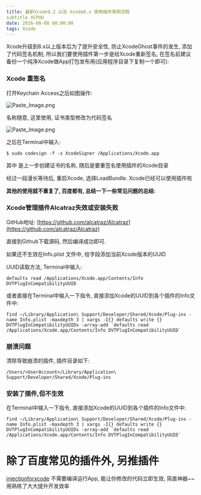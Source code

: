 ```yaml
---
title: 最新Xcode9.2 以及 Xcode8.x 使用插件简明流程
subtitle XCPUU
date: 2016-08-08 00:00:00
tags: Xcode
---
```


Xcode升级到8.x以上版本后为了提升安全性, 防止XcodeGhost事件的发生, 添加了代码签名机制, 所以我们要使用插件第一步是给Xcode重新签名, 在签名前建议备份一个纯净Xcode做App打包发布用(应用程序目录下复制一个即可):

### Xcode 重签名

打开Keychain Access之后如图操作:

![Paste_Image.png](http://upload-images.jianshu.io/upload_images/1084866-caf08c7c0d7ab507.png?imageMogr2/auto-orient/strip%7CimageView2/2/w/1240)

名称随意, 这里使用<XcodeSigner>, 证书类型修改为代码签名

![Paste_Image.png](http://upload-images.jianshu.io/upload_images/1084866-a62814057bcd57f0.png?imageMogr2/auto-orient/strip%7CimageView2/2/w/1240)

之后在Terminal中输入:
```
$ sudo codesign -f -s XcodeSigner /Applications/Xcode.app
```
其中 <XcodeSigner> 是上一步创建证书的名称, 随后是要重签名使用插件的Xcode目录

经过一段漫长等待后, 重启Xcode, 选择LoadBundle. Xcode已经可以使用插件啦

**其他的使用就不重复了, 百度都有, 总结一下一些常见问题的总结:**

### Xcode管理插件Alcatraz失效或安装失败

GitHub地址: [https://github.com/alcatraz/Alcatraz](https://github.com/alcatraz/Alcatraz)

直接到Github下载源码, 然后编译成功即可.

如果还不生效在Info.plist 文件中, 给字段<DVTPlugInCompatibilityUUIDs>添加当前Xcode版本的UUID

UUID读取方法, Terminal中输入:
```
defaults read /Applications/Xcode.app/Contents/Info DVTPlugInCompatibilityUUID
```

或者直接在Terminal中输入一下指令, 直接添加Xcode的UUID到各个插件的Info文件中:

```
find ~/Library/Application\ Support/Developer/Shared/Xcode/Plug-ins -name Info.plist -maxdepth 3 | xargs -I{} defaults write {} DVTPlugInCompatibilityUUIDs -array-add `defaults read /Applications/Xcode.app/Contents/Info DVTPlugInCompatibilityUUID`
```


### 崩溃问题

清除导致崩溃的插件, 插件目录如下:
```
/Users/<UserAccount>/Library/Application\ Support/Developer/Shared/Xcode/Plug-ins
```
### 安装了插件,但不生效 

在Terminal中输入一下指令, 直接添加Xcode的UUID到各个插件的Info文件中:

```
find ~/Library/Application\ Support/Developer/Shared/Xcode/Plug-ins -name Info.plist -maxdepth 3 | xargs -I{} defaults write {} DVTPlugInCompatibilityUUIDs -array-add `defaults read /Applications/Xcode.app/Contents/Info DVTPlugInCompatibilityUUID`
```

# 除了百度常见的插件外, 另推插件
[injectionforxcode](https://github.com/johnno1962/injectionforxcode)
不需要编译运行App, 能让你修改的代码立即生效, 简直神器~~ 用熟练了大大提升开发效率